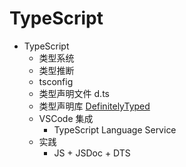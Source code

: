 # TypeScript

- TypeScript
  - 类型系统
  - 类型推断
  - tsconfig
  - 类型声明文件 d.ts
  - 类型声明库 [DefinitelyTyped](https://github.com/DefinitelyTyped/DefinitelyTyped)
  - VSCode 集成
    - TypeScript Language Service
  - 实践
    - JS + JSDoc + DTS